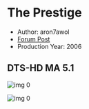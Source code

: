 # The Prestige

* Author: aron7awol
* [Forum Post](https://www.avsforum.com/threads/bass-eq-for-filtered-movies.2995212/post-57707770)
* Production Year: 2006

## DTS-HD MA 5.1

![img 0](https://i.imgur.com/YZTMqk3.jpg)

![img 0](https://i.imgur.com/w2EywHM.jpg)

